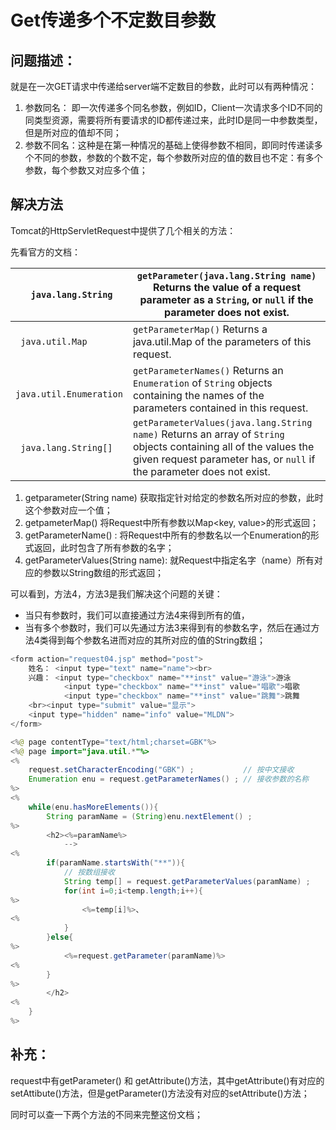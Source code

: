 # Get传递多个不定数目参数

## 问题描述：

就是在一次GET请求中传递给server端不定数目的参数，此时可以有两种情况：

1. 参数同名： 即一次传递多个同名参数，例如ID，Client一次请求多个ID不同的同类型资源，需要将所有要请求的ID都传递过来，此时ID是同一中参数类型，但是所对应的值却不同；
2. 参数不同名：这种是在第一种情况的基础上使得参数不相同，即同时传递读多个不同的参数，参数的个数不定，每个参数所对应的值的数目也不定：有多个参数，每个参数又对应多个值；

## 解决方法

Tomcat的HttpServletRequest中提供了几个相关的方法：

先看官方的文档：

| ` java.lang.String`      | `getParameter(java.lang.String name)`           Returns the value of a request parameter as a `String`, or `null` if the parameter does not exist. |
| ------------------------ | ---------------------------------------- |
| ` java.util.Map`         | `getParameterMap()`           Returns a java.util.Map of the parameters of this request. |
| ` java.util.Enumeration` | `getParameterNames()`           Returns an `Enumeration` of `String` objects containing the names of the parameters contained in this request. |
| ` java.lang.String[]`    | `getParameterValues(java.lang.String name)`           Returns an array of `String` objects containing all of the values the given request parameter has, or `null` if the parameter does not exist. |

1. getparameter(String name) 获取指定针对给定的参数名所对应的参数，此时这个参数对应一个值；
2. getpameterMap() 将Request中所有参数以Map\<key, value\>的形式返回；
3. getParameterName() : 将Request中所有的参数名以一个Enumeration的形式返回，此时包含了所有参数的名字；
4. getParameterValues(String name): 就Request中指定名字（name）所有对应的参数以String数组的形式返回；

可以看到，方法4，方法3是我们解决这个问题的关键：

* 当只有参数时，我们可以直接通过方法4来得到所有的值，
* 当有多个参数时，我们可以先通过方法3来得到有的参数名字，然后在通过方法4类得到每个参数名进而对应的其所对应的值的String数组；

```java
<form action="request04.jsp" method="post">  
    姓名： <input type="text" name="name"><br>  
    兴趣： <input type="checkbox" name="**inst" value="游泳">游泳  
            <input type="checkbox" name="**inst" value="唱歌">唱歌  
            <input type="checkbox" name="**inst" value="跳舞">跳舞  
    <br><input type="submit" value="显示">  
    <input type="hidden" name="info" value="MLDN">  
</form>  
```

```java
<%@ page contentType="text/html;charset=GBK"%>  
<%@ page import="java.util.*"%>  
<%  
    request.setCharacterEncoding("GBK") ;           // 按中文接收  
    Enumeration enu = request.getParameterNames() ; // 接收参数的名称  
%>  
<%  
    while(enu.hasMoreElements()){  
        String paramName = (String)enu.nextElement() ;  
%>  
        <h2><%=paramName%>  
            -->   
<%  
        if(paramName.startsWith("**")){  
            // 按数组接收  
            String temp[] = request.getParameterValues(paramName) ;  
            for(int i=0;i<temp.length;i++){  
%>  
                <%=temp[i]%>、  
<%  
            }  
        }else{  
%>  
            <%=request.getParameter(paramName)%>  
<%  
        }  
%>  
        </h2>  
<%  
    }  
%>  
```



## 补充：

request中有getParameter() 和 getAttribute()方法，其中getAttribute()有对应的setAttibute()方法，但是getParameter()方法没有对应的setAttribute()方法；

同时可以查一下两个方法的不同来完整这份文档；

